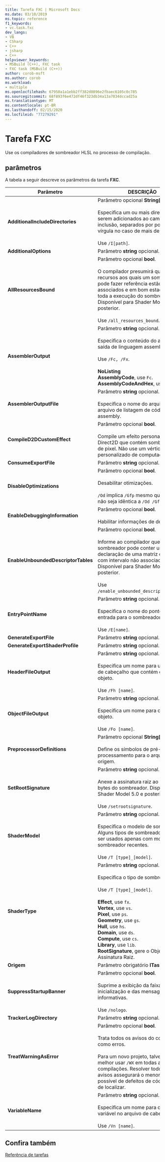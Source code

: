 ```yaml
---
title: Tarefa FXC | Microsoft Docs
ms.date: 03/10/2019
ms.topic: reference
f1_keywords:
- vc.task.fxc
dev_langs:
- VB
- CSharp
- C++
- jsharp
- C++
helpviewer_keywords:
- MSBuild (C++), FXC task
- FXC task (MSBuild (C++))
author: corob-msft
ms.author: corob
ms.workload:
- multiple
ms.openlocfilehash: 67958a1a1ebb2ff382d0896e2fbaec6105c0c785
ms.sourcegitcommit: 68f893f6e472df46f323db34a13a7034dccad25a
ms.translationtype: MT
ms.contentlocale: pt-BR
ms.lasthandoff: 02/15/2020
ms.locfileid: "77279291"
---
```

# <a name="fxc-task"></a>Tarefa FXC

Use os compiladores de sombreador HLSL no processo de compilação.

## <a name="parameters"></a>parâmetros

A tabela a seguir descreve os parâmetros da tarefa **FXC**.

|Parâmetro|DESCRIÇÃO|
|---------------|-----------------|
|**AdditionalIncludeDirectories**|Parâmetro opcional **String[]** .<br/><br/>Especifica um ou mais diretórios a serem adicionados ao caminho de inclusão, separados por ponto e vírgula no caso de mais de um.<br/><br/>Use `/I[path]`.|
|**AdditionalOptions**|Parâmetro **string** opcional.|
|**AllResourcesBound**|Parâmetro opcional **bool**.<br/><br/>O compilador presumirá que todos os recursos aos quais um sombreador pode fazer referência estão associados e em bom estado para toda a execução do sombreador. Disponível para Shader Model 5.1 e posterior.<br/><br/>Use `/all_resources_bound`.|
|**AssemblerOutput**|Parâmetro **string** opcional.<br/><br/>Especifica o conteúdo do arquivo de saída de linguagem assembly.<br/><br/>Use `/Fc, /Fx`.<br/><br/>**NoListing**<br/>**AssemblyCode**, use `Fc`.<br/>**AssemblyCodeAndHex**, use `Fx`.|
|**AssemblerOutputFile**|Parâmetro **string** opcional.<br/><br/>Especifica o nome do arquivo para arquivo de listagem de código assembly.|
|**CompileD2DCustomEffect**|Parâmetro opcional **bool**.<br/><br/>Compile um efeito personalizado Direct2D que contém sombreadores de pixel. Não use um vértice ou efeito personalizado de computação.|
|**ConsumeExportFile**|Parâmetro **string** opcional.|
|**DisableOptimizations**|Parâmetro opcional **bool**.<br/><br/>Desabilitar otimizações.<br/><br/>`/Od` implica `/Gfp` mesmo que a saída não seja idêntica a `/Od /Gfp`.|
|**EnableDebuggingInformation**|Parâmetro opcional **bool**.<br/><br/>Habilitar informações de depuração.|
|**EnableUnboundedDescriptorTables**|Parâmetro opcional **bool**.<br/><br/>Informe ao compilador que um sombreador pode conter uma declaração de uma matriz de recursos com intervalo não associado. Disponível para Shader Model 5.1 e posterior.<br/><br/>Use `/enable_unbounded_descriptor_tables`.|
|**EntryPointName**|Parâmetro **string** opcional.<br/><br/>Especifica o nome do ponto de entrada para o sombreador.<br/><br/>Use `/E[name]`.|
|**GenerateExportFile**|Parâmetro **string** opcional.|
|**GenerateExportShaderProfile**|Parâmetro **string** opcional.|
|**HeaderFileOutput**|Parâmetro **string** opcional.<br/><br/>Especifica um nome para um arquivo de cabeçalho que contém código objeto.<br/><br/>Use `/Fh [name]`.|
|**ObjectFileOutput**|Parâmetro **string** opcional.<br/><br/>Especifica um nome para o arquivo-objeto.<br/><br/>Use `/Fo [name]`.|
|**PreprocessorDefinitions**|Parâmetro opcional **String[]** .<br/><br/>Define os símbolos de pré-processamento para o arquivo de origem.|
|**SetRootSignature**|Parâmetro **string** opcional.<br/><br/>Anexe a assinatura raiz ao código de bytes do sombreador. Disponível para Shader Model 5.0 e posterior.<br/><br/>Use `/setrootsignature`.|
|**ShaderModel**|Parâmetro **string** opcional.<br/><br/>Especifica o modelo de sombreador. Alguns tipos de sombreador podem ser usados apenas com modelos de sombreador recentes.<br/><br/>Use `/T [type]_[model]`.|
|**ShaderType**|Parâmetro **string** opcional.<br/><br/>Especifica o tipo de sombreador.<br/><br/>Use `/T [type]_[model]`.<br/><br/>**Effect**, use `fx`.<br/>**Vertex**, use `vs`.<br/>**Pixel**, use `ps`.<br/>**Geometry**, use `gs`.<br/>**Hull**, use `hs`.<br/>**Domain**, use `ds`.<br/>**Compute**, use `cs`.<br/>**Library**, use `lib`.<br/>**RootSignature**, gere o Objeto de Assinatura Raiz.|
|**Origem**|Parâmetro obrigatório **ITaskItem**.|
|**SuppressStartupBanner**|Parâmetro opcional **bool**.<br/><br/>Suprime a exibição da faixa de inicialização e das mensagens informativas.<br/><br/>Use `/nologo`.|
|**TrackerLogDirectory**|Parâmetro **string** opcional.|
|**TreatWarningAsError**|Parâmetro opcional **bool**.<br/><br/>Trata todos os avisos do compilador como erros.<br/><br/>Para um novo projeto, talvez seja melhor usar `/WX` em todas as compilações. Resolver todos os avisos assegurará o menor número possível de defeitos de código difíceis de localizar.|
|**VariableName**|Parâmetro **string** opcional.<br/><br/>Especifica um nome para o nome de variável no arquivo de cabeçalho.<br/><br/>Use `/Vn [name]`.|

## <a name="see-also"></a>Confira também

[Referência de tarefas](../msbuild/msbuild-task-reference.md)